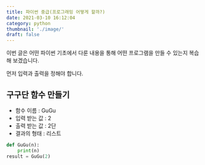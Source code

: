 ```yaml
---
title: 파이썬 중급(프로그래밍 어떻게 할까?)
date: 2021-03-10 16:12:04
category: python
thumbnail: './image/'
draft: false
---
```


이번 글은 어떤 파이썬 기초에서 다룬 내용을 통해 어떤 프로그램을 만들 수 있는지 복습해 보겠습니다.

먼저 입력과 출력을 정해야 합니다.

## 구구단 함수 만들기

- 함수 이름 : GuGu
- 입력 받는 값 : 2
- 출력 받는 값 : 2단
- 결과의 형태 : 리스트

```python
def GuGu(n):
    print(n)
result = GuGu(2)
```
